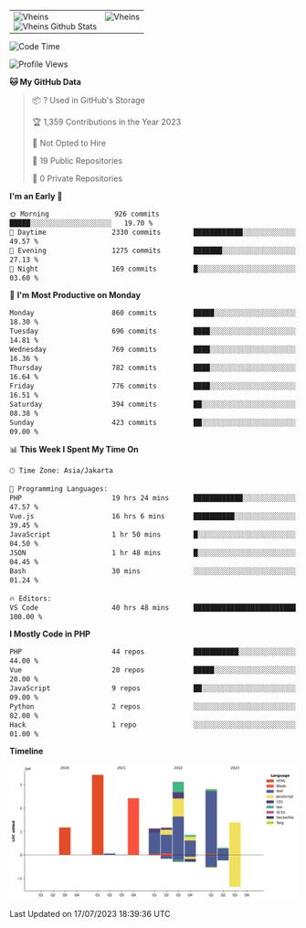 <table>
  <tr>
    <td valign="top">
      <img src="https://github-readme-streak-stats.herokuapp.com/?user=Vheins&" alt="Vheins" /><br/>
      <img src="https://github-readme-stats.vercel.app/api?username=vheins&count_private=true&show_icons=true" alt="Vheins Github Stats">
    </td>
    <td valign="top">
      <img src="https://github-readme-stats.vercel.app/api/top-langs/?username=Vheins&count_private=true" alt="Vheins" /><br/>
    </td>
  </tr>
</table>

<!--START_SECTION:waka-->
![Code Time](http://img.shields.io/badge/Code%20Time-416%20hrs%2055%20mins-blue)

![Profile Views](http://img.shields.io/badge/Profile%20Views-0-blue)

**🐱 My GitHub Data** 

> 📦 ? Used in GitHub's Storage 
 > 
> 🏆 1,359 Contributions in the Year 2023
 > 
> 🚫 Not Opted to Hire
 > 
> 📜 19 Public Repositories 
 > 
> 🔑 0 Private Repositories 
 > 
**I'm an Early 🐤** 

```text
🌞 Morning                926 commits         █████░░░░░░░░░░░░░░░░░░░░   19.70 % 
🌆 Daytime                2330 commits        ████████████░░░░░░░░░░░░░   49.57 % 
🌃 Evening                1275 commits        ███████░░░░░░░░░░░░░░░░░░   27.13 % 
🌙 Night                  169 commits         █░░░░░░░░░░░░░░░░░░░░░░░░   03.60 % 
```
📅 **I'm Most Productive on Monday** 

```text
Monday                   860 commits         █████░░░░░░░░░░░░░░░░░░░░   18.30 % 
Tuesday                  696 commits         ████░░░░░░░░░░░░░░░░░░░░░   14.81 % 
Wednesday                769 commits         ████░░░░░░░░░░░░░░░░░░░░░   16.36 % 
Thursday                 782 commits         ████░░░░░░░░░░░░░░░░░░░░░   16.64 % 
Friday                   776 commits         ████░░░░░░░░░░░░░░░░░░░░░   16.51 % 
Saturday                 394 commits         ██░░░░░░░░░░░░░░░░░░░░░░░   08.38 % 
Sunday                   423 commits         ██░░░░░░░░░░░░░░░░░░░░░░░   09.00 % 
```


📊 **This Week I Spent My Time On** 

```text
🕑︎ Time Zone: Asia/Jakarta

💬 Programming Languages: 
PHP                      19 hrs 24 mins      ████████████░░░░░░░░░░░░░   47.57 % 
Vue.js                   16 hrs 6 mins       ██████████░░░░░░░░░░░░░░░   39.45 % 
JavaScript               1 hr 50 mins        █░░░░░░░░░░░░░░░░░░░░░░░░   04.50 % 
JSON                     1 hr 48 mins        █░░░░░░░░░░░░░░░░░░░░░░░░   04.45 % 
Bash                     30 mins             ░░░░░░░░░░░░░░░░░░░░░░░░░   01.24 % 

🔥 Editors: 
VS Code                  40 hrs 48 mins      █████████████████████████   100.00 % 
```

**I Mostly Code in PHP** 

```text
PHP                      44 repos            ███████████░░░░░░░░░░░░░░   44.00 % 
Vue                      20 repos            █████░░░░░░░░░░░░░░░░░░░░   20.00 % 
JavaScript               9 repos             ██░░░░░░░░░░░░░░░░░░░░░░░   09.00 % 
Python                   2 repos             ░░░░░░░░░░░░░░░░░░░░░░░░░   02.00 % 
Hack                     1 repo              ░░░░░░░░░░░░░░░░░░░░░░░░░   01.00 % 
```



**Timeline**

![Lines of Code chart](https://raw.githubusercontent.com/vheins/vheins/main/assets/bar_graph.png)


 Last Updated on 17/07/2023 18:39:36 UTC
<!--END_SECTION:waka-->
